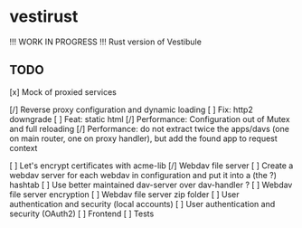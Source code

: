 # vestirust

!!! WORK IN PROGRESS !!! Rust version of Vestibule

## TODO

[x] Mock of proxied services

[/] Reverse proxy configuration and dynamic loading
[ ] Fix: http2 downgrade
[ ] Feat: static html
[/] Performance: Configuration out of Mutex and full reloading
[/] Performance: do not extract twice the apps/davs (one on main router, one on proxy handler), but add the found app to request context

[ ] Let's encrypt certificates with acme-lib
[/] Webdav file server
[ ] Create a webdav server for each webdav in configuration and put it into a (the ?) hashtab
[ ] Use better maintained dav-server over dav-handler ?
[ ] Webdav file server encryption
[ ] Webdav file server zip folder
[ ] User authentication and security (local accounts)
[ ] User authentication and security (OAuth2)
[ ] Frontend
[ ] Tests
